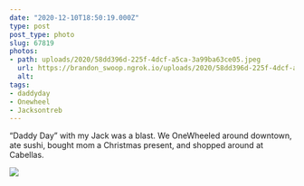```yaml
---
date: "2020-12-10T18:50:19.000Z"
type: post 
post_type: photo
slug: 67819
photos: 
- path: uploads/2020/58dd396d-225f-4dcf-a5ca-3a99ba63ce05.jpeg
  url: https://brandon_swoop.ngrok.io/uploads/2020/58dd396d-225f-4dcf-a5ca-3a99ba63ce05.jpeg
  alt: 
tags: 
- daddyday
- Onewheel
- Jacksontreb
---
```

“Daddy Day” with my Jack was a blast. We OneWheeled around downtown, ate sushi, bought mom a Christmas present, and shopped around at Cabellas. 


![](/uploads/2020/58dd396d-225f-4dcf-a5ca-3a99ba63ce05.jpeg)
